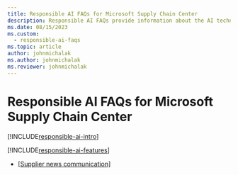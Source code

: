 ```yaml
---
title: Responsible AI FAQs for Microsoft Supply Chain Center
description: Responsible AI FAQs provide information about the AI technology used in Microsoft Supply Chain Center, along with key considerations and details about how the AI is used, how it was tested and evaluated, and any specific limitations.
ms.date: 08/15/2023
ms.custom: 
  - responsible-ai-faqs
ms.topic: article
author: johnmichalak
ms.author: johnmichalak
ms.reviewer: johnmichalak
---
```


# Responsible AI FAQs for Microsoft Supply Chain Center

[!INCLUDE[responsible-ai-intro](../includes/responsible-ai-intro.md)]

[!INCLUDE[responsible-ai-features](../includes/responsible-ai-features.md)]


- [[Supplier news communication]]([faq-for-supplier-news-communication.md])

